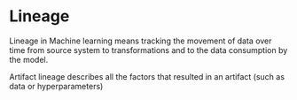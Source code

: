 # Lineage

Lineage in Machine learning means tracking the movement of data over time from source system to transformations and to the data consumption by the model.

Artifact lineage describes all the factors that resulted in an artifact (such as data or hyperparameters)